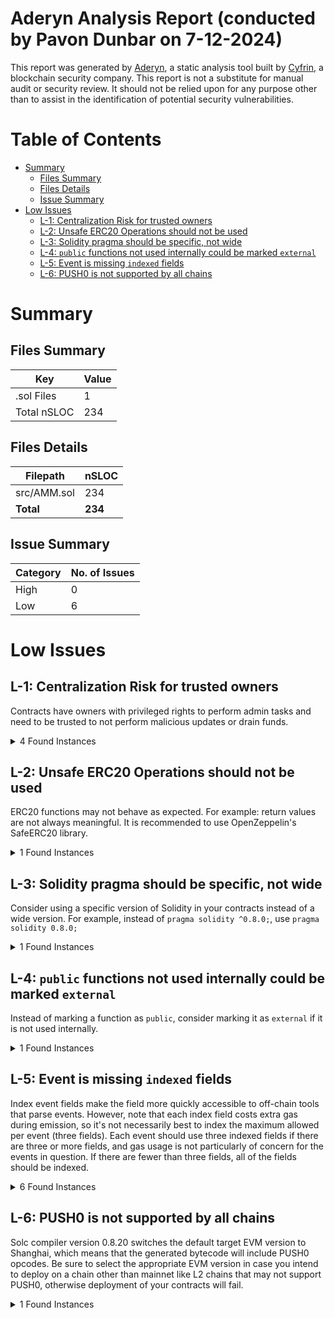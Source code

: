 # Aderyn Analysis Report (conducted by Pavon Dunbar on 7-12-2024)

This report was generated by [Aderyn](https://github.com/Cyfrin/aderyn), a static analysis tool built by [Cyfrin](https://cyfrin.io), a blockchain security company. This report is not a substitute for manual audit or security review. It should not be relied upon for any purpose other than to assist in the identification of potential security vulnerabilities.
# Table of Contents

- [Summary](#summary)
  - [Files Summary](#files-summary)
  - [Files Details](#files-details)
  - [Issue Summary](#issue-summary)
- [Low Issues](#low-issues)
  - [L-1: Centralization Risk for trusted owners](#l-1-centralization-risk-for-trusted-owners)
  - [L-2: Unsafe ERC20 Operations should not be used](#l-2-unsafe-erc20-operations-should-not-be-used)
  - [L-3: Solidity pragma should be specific, not wide](#l-3-solidity-pragma-should-be-specific-not-wide)
  - [L-4: `public` functions not used internally could be marked `external`](#l-4-public-functions-not-used-internally-could-be-marked-external)
  - [L-5: Event is missing `indexed` fields](#l-5-event-is-missing-indexed-fields)
  - [L-6: PUSH0 is not supported by all chains](#l-6-push0-is-not-supported-by-all-chains)


# Summary

## Files Summary

| Key | Value |
| --- | --- |
| .sol Files | 1 |
| Total nSLOC | 234 |


## Files Details

| Filepath | nSLOC |
| --- | --- |
| src/AMM.sol | 234 |
| **Total** | **234** |


## Issue Summary

| Category | No. of Issues |
| --- | --- |
| High | 0 |
| Low | 6 |


# Low Issues

## L-1: Centralization Risk for trusted owners

Contracts have owners with privileged rights to perform admin tasks and need to be trusted to not perform malicious updates or drain funds.

<details><summary>4 Found Instances</summary>


- Found in src/AMM.sol [Line: 18](../AMM/src/AMM.sol#L18)

        ```solidity
        contract AMM is ReentrancyGuard, Pausable, Ownable { 
        ```

- Found in src/AMM.sol [Line: 64](../AMM/src/AMM.sol#L64)

        ```solidity
            function createPair(address _token0, address _token1) external onlyOwner returns (uint256 pairId) {
        ```

- Found in src/AMM.sol [Line: 252](../AMM/src/AMM.sol#L252)

        ```solidity
            function pause() external onlyOwner {
        ```

- Found in src/AMM.sol [Line: 256](../AMM/src/AMM.sol#L256)

        ```solidity
            function unpause() external onlyOwner {
        ```

</details>



## L-2: Unsafe ERC20 Operations should not be used

ERC20 functions may not behave as expected. For example: return values are not always meaningful. It is recommended to use OpenZeppelin's SafeERC20 library.

<details><summary>1 Found Instances</summary>


- Found in src/AMM.sol [Line: 199](../AMM/src/AMM.sol#L199)

        ```solidity
                require(weth.transfer(msg.sender, msg.value), "WETH transfer failed");
        ```

</details>



## L-3: Solidity pragma should be specific, not wide

Consider using a specific version of Solidity in your contracts instead of a wide version. For example, instead of `pragma solidity ^0.8.0;`, use `pragma solidity 0.8.0;`

<details><summary>1 Found Instances</summary>


- Found in src/AMM.sol [Line: 2](../AMM/src/AMM.sol#L2)

        ```solidity
        pragma solidity ^0.8.22;
        ```

</details>



## L-4: `public` functions not used internally could be marked `external`

Instead of marking a function as `public`, consider marking it as `external` if it is not used internally.

<details><summary>1 Found Instances</summary>


- Found in src/AMM.sol [Line: 212](../AMM/src/AMM.sol#L212)

        ```solidity
            function getBalance(uint256 _pairId, address _account) public view returns (uint256) {
        ```

</details>



## L-5: Event is missing `indexed` fields

Index event fields make the field more quickly accessible to off-chain tools that parse events. However, note that each index field costs extra gas during emission, so it's not necessarily best to index the maximum allowed per event (three fields). Each event should use three indexed fields if there are three or more fields, and gas usage is not particularly of concern for the events in question. If there are fewer than three fields, all of the fields should be indexed.

<details><summary>6 Found Instances</summary>


- Found in src/AMM.sol [Line: 45](../AMM/src/AMM.sol#L45)

        ```solidity
            event PairCreated(address indexed token0, address indexed token1, uint256 pairId);
        ```

- Found in src/AMM.sol [Line: 46](../AMM/src/AMM.sol#L46)

        ```solidity
            event LiquidityAdded(uint256 indexed pairId, address indexed provider, uint256 amount0, uint256 amount1, uint256 shares);
        ```

- Found in src/AMM.sol [Line: 47](../AMM/src/AMM.sol#L47)

        ```solidity
            event LiquidityRemoved(uint256 indexed pairId, address indexed provider, uint256 amount0, uint256 amount1, uint256 shares);
        ```

- Found in src/AMM.sol [Line: 48](../AMM/src/AMM.sol#L48)

        ```solidity
            event Swap(uint256 indexed pairId, address indexed user, address tokenIn, uint256 amountIn, uint256 amountOut);
        ```

- Found in src/AMM.sol [Line: 49](../AMM/src/AMM.sol#L49)

        ```solidity
            event Wrap(address indexed user, uint256 amount);
        ```

- Found in src/AMM.sol [Line: 50](../AMM/src/AMM.sol#L50)

        ```solidity
            event Unwrap(address indexed user, uint256 amount);
        ```

</details>



## L-6: PUSH0 is not supported by all chains

Solc compiler version 0.8.20 switches the default target EVM version to Shanghai, which means that the generated bytecode will include PUSH0 opcodes. Be sure to select the appropriate EVM version in case you intend to deploy on a chain other than mainnet like L2 chains that may not support PUSH0, otherwise deployment of your contracts will fail.

<details><summary>1 Found Instances</summary>


- Found in src/AMM.sol [Line: 2](../AMM/src/AMM.sol#L2)

        ```solidity
        pragma solidity ^0.8.22;
        ```

</details>
